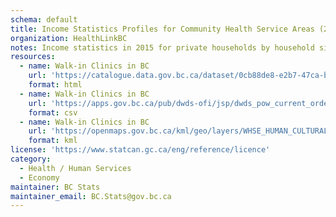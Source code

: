 ```yaml
---
schema: default
title: Income Statistics Profiles for Community Health Service Areas (2016)
organization: HealthLinkBC
notes: Income statistics in 2015 for private households by household size (25% sample data). 
resources:
  - name: Walk-in Clinics in BC
    url: 'https://catalogue.data.gov.bc.ca/dataset/0cb88de8-e2b7-47ca-b1c3-0f16baca03e6'
    format: html
  - name: Walk-in Clinics in BC
    url: 'https://apps.gov.bc.ca/pub/dwds-ofi/jsp/dwds_pow_current_order.jsp?publicUrl=https%3A%2F%2Fapps.gov.bc.ca%2Fpub%2Fdwds-ofi%2Fpublic%2F&secureUrl=https%3A%2F%2Fapps.gov.bc.ca%2Fpub%2Fdwds-ofi%2Fsecure%2F&customAoiUrl=https%3A%2F%2Faoi.apps.gov.bc.ca&pastOrdersNbr=5&secureSite=false&orderSource=BCDC'
    format: csv
  - name: Walk-in Clinics in BC
    url: 'https://openmaps.gov.bc.ca/kml/geo/layers/WHSE_HUMAN_CULTURAL_ECONOMIC.BCHA_CHSA_HOUSEHOLD_INCOME_SV_loader.kml'
    format: kml
license: 'https://www.statcan.gc.ca/eng/reference/licence'
category:
  - Health / Human Services
  - Economy
maintainer: BC Stats
maintainer_email: BC.Stats@gov.bc.ca
---
```

